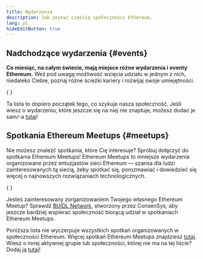 ```yaml
---
title: Wydarzenia
description: Jak zostać częścią społeczności Ethereum.
lang: pl
hideEditButton: true
---
```


## Nadchodzące wydarzenia \{#events}

**Co miesiąc, na całym świecie, mają miejsce różne wydarzenia i eventy Ethereum.** Weź pod uwagę możliwość wzięcia udziału w jednym z nich, niedaleko Ciebie, poznaj różne ścieżki kariery i rozwijaj swoje umiejętności.

{
<UpcomingEventsList/>
}

Ta lista to dopiero początek tego, co szykuje nasza społeczność. Jeśli wiesz o wydarzeniu, które jeszcze się na niej nie znajduje, możesz dodać je sam/-a [tutaj](https://github.com/ethereum/ethereum-org-website/blob/dev/src/data/community-events.json)!

## Spotkania Ethereum Meetups \{#meetups}

Nie możesz znaleźć spotkania, które Cię interesuje? Spróbuj dołączyć do spotkania Ethereum Meetups! Ethereum Meetups to mniejsze wydarzenia organizowane przez entuzjastów sieci Ethereum — szansa dla ludzi zainteresowanych tą siecią, żeby spotkać się, porozmawiać i dowiedzieć się więcej o najnowszych rozwiązaniach technologicznych.

{
<MeetupList />
}

Jesteś zainteresowany zorganizowaniem Twojego własnego Ethereum Meetup? Sprawdź [BUIDL Network](https://consensys.net/developers/buidlnetwork/), stworzony przez ConsenSys, aby jeszcze bardziej wspierać społeczność biorącą udział w spotkaniach Ethereum Meetups.

Poniższa lista nie wyczerpuje wszystkich spotkań organizowanych w społeczności Ethereum. Więcej spotkań Ethereum Meetups znajdziesz [tutaj](https://www.meetup.com/topics/ethereum/). Wiesz o innej aktywnej grupie lub społeczności, której nie ma na tej liście? Dodaj ją [tutaj](https://github.com/ethereum/ethereum-org-website/blob/dev/src/data/community-meetups.json)!
